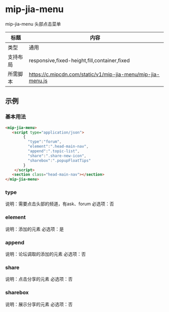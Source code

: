# mip-jia-menu

mip-jia-menu 头部点击菜单

标题|内容
----|----
类型|通用
支持布局|responsive,fixed-height,fill,container,fixed
所需脚本|https://c.mipcdn.com/static/v1/mip-jia-menu/mip-jia-menu.js

## 示例

### 基本用法
```html
<mip-jia-menu>
   <script type="application/json">
        {
          "type":"forum",
          "element":".head-main-nav",
          "append":".topic-list",
          "share":".share-new-icon",
          "sharebox":".popupFloatTips"
        }
    </script>
   <section class="head-main-nav"></section>
</mip-jia-menu>
```

### type
说明：需要点击头部的频道，有ask、forum
必选项：否

### element
说明：添加的元素
必选项：是

### append
说明：论坛调取的添加的元素
必选项：否

### share
说明：点击分享的元素
必选项：否

### sharebox
说明：展示分享的元素
必选项：否
